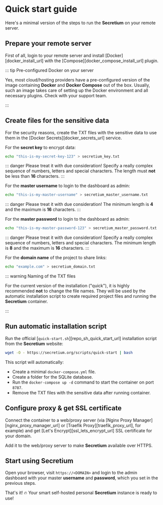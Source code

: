 # Quick start guide

Here's a minimal version of the steps to run the **Secretium** on your remote server.

<!--@include: ../parts/block_cant-find-answer.md-->

## Prepare your remote server

First of all, login to your remote server and install [Docker][docker_install_url] with the [Compose][docker_compose_install_url] plugin.

::: tip Pre-configured Docker on your server

Yes, most cloud/hosting providers have a pre-configured version of the image containing **Docker** and **Docker Compose** out of the box. Usually, such an image takes care of setting up the Docker environment and all necessary plugins. Check with your support team.

:::

## Create files for the sensitive data

For the security reasons, create the TXT files with the sensitive data to use them in the [Docker Secrets][docker_secrets_url] service.

For the **secret key** to encrypt data:

``` bash
echo "this-is-my-secret-key-123" > secretium_key.txt
```

::: danger
Please treat it with due consideration! Specify a really complex sequence of numbers, letters and special characters. The length must **not** be less than **16** characters.
:::

For the **master username** to login to the dashboard as admin:

``` bash
echo "this-is-my-master-username" > secretium_master_username.txt
```

::: danger
Please treat it with due consideration! The minimum length is **4** and the maximum is **16** characters.
:::

For the **master password** to login to the dashboard as admin:

``` bash
echo "this-is-my-master-password-123" > secretium_master_password.txt
```

::: danger
Please treat it with due consideration! Specify a really complex sequence of numbers, letters and special characters. The minimum length is **8** and the maximum is **16** characters.
:::

For the **domain name** of the project to share links:

``` bash
echo "example.com" > secretium_domain.txt
```

::: warning Naming of the TXT files

For the current version of the installation ("quick"), it is highly recommended **not** to change the file names. They will be used by the automatic installation script to create required project files and running the **Secretium** container.

:::

## Run automatic installation script

Run the official [`quick-start.sh`][repo_sh_quick_start_url] installation script from the **Secretium** website:

``` bash
wget -O - https://secretium.org/scripts/quick-start | bash
```

This script will automatically:

- Create a minimal `docker-compose.yml` file.
- Create a folder for the SQLite database.
- Run the `docker-compose up -d` command to start the container on port `8787`.
- Remove the TXT files with the sensitive data after running container.

## Configure proxy & get SSL certificate

Connect the container to a web/proxy server (via [Nginx Proxy Manager][nginx_proxy_manager_url] or [Traefik Proxy][traefik_proxy_url], for example) and get [Let's Encrypt][ssl_lets_encrypt_url] SSL certificate for your domain.

Add it to the web/proxy server to make **Secretium** available over HTTPS.

## Start using Secretium

Open your browser, visit `https://<DOMAIN>` and login to the admin dashboard with your master **username** and **password**, which you set in the previous steps.

That's it! :fire: Your smart self-hosted personal **Secretium** instance is ready to use!

<!--@include: ../parts/links.md-->